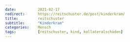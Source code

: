 ```yaml
---
date:          2021-02-17
redirect:      https://reitschuster.de/post/kinderkram/
title:         reitschuster
subtitle:      "Kinderkram"
categories:    Mensch
tags:          [reitschuster, kind, kollateralschäden]
---
```


